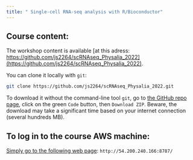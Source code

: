 ```yaml
---
title: " Single-cell RNA-seq analysis with R/Bioconductor"
---
```


## Course content: 

The workshop content is available [at this adress: https://github.com/js2264/scRNAseq_Physalia_2022](https://github.com/js2264/scRNAseq_Physalia_2022). 

You can clone it locally with `git`: 

```sh
git clone https://github.com/js2264/scRNAseq_Physalia_2022.git
```

To download it without the command-line tool `git`, go to 
[the GitHub repo page](https://github.com/js2264/scRNAseq_Physalia_2022), click on the 
green `Code` button, then `Download ZIP`. Beware, the download may take a significant 
time based on your internet connection (several hundreds MB). 

## To log in to the course AWS machine: 

[Simply go to the following web page](http://54.200.240.166:8787/): `http://54.200.240.166:8787/`

